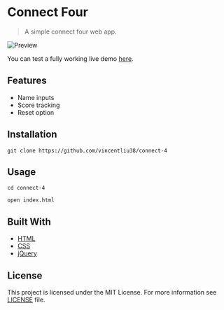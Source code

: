 # Connect Four
>A simple connect four web app.

![Preview](http://www.vincent.engineer/assets/images/connect4.gif)

You can test a fully working live demo [here](http://www.vincent.engineer/connect-4).

## Features
- Name inputs
- Score tracking
- Reset option

## Installation
```git clone https://github.com/vincentliu38/connect-4```

## Usage
```cd connect-4```

```open index.html```

## Built With
- [HTML](https://developer.mozilla.org/en-US/docs/Web/HTML)
- [CSS](https://developer.mozilla.org/en-US/docs/Web/CSS)
- [jQuery](https://jquery.com/)

## License
This project is licensed under the MIT License. For more information see [LICENSE](https://github.com/vincentliu38/connect-4/blob/gh-pages/LICENSE) file.
